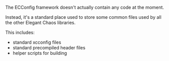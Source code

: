 The ECConfig framework doesn't actually contain any code at the moment.

Instead, it's a standard place used to store some common files used by all
the other Elegant Chaos libraries.

This includes:

- standard xcconfig files
- standard precompiled header files
- helper scripts for building
